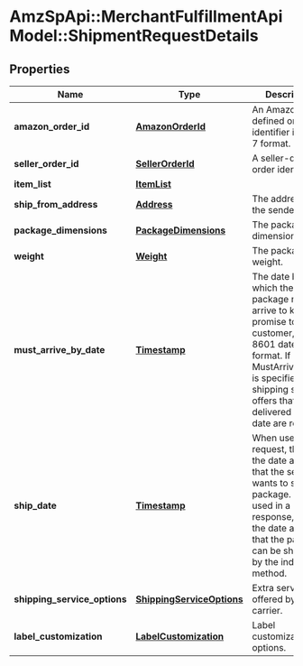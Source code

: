 # AmzSpApi::MerchantFulfillmentApiModel::ShipmentRequestDetails

## Properties
Name | Type | Description | Notes
------------ | ------------- | ------------- | -------------
**amazon_order_id** | [**AmazonOrderId**](AmazonOrderId.md) | An Amazon-defined order identifier in 3-7-7 format. | 
**seller_order_id** | [**SellerOrderId**](SellerOrderId.md) | A seller-defined order identifier. | [optional] 
**item_list** | [**ItemList**](ItemList.md) |  | 
**ship_from_address** | [**Address**](Address.md) | The address of the sender. | 
**package_dimensions** | [**PackageDimensions**](PackageDimensions.md) | The package dimensions. | 
**weight** | [**Weight**](Weight.md) | The package weight. | 
**must_arrive_by_date** | [**Timestamp**](Timestamp.md) | The date by which the package must arrive to keep the promise to the customer, in ISO 8601 datetime format. If MustArriveByDate is specified, only shipping service offers that can be delivered by that date are returned. | [optional] 
**ship_date** | [**Timestamp**](Timestamp.md) | When used in a request, this is the date and time that the seller wants to ship the package. When used in a response, this is the date and time that the package can be shipped by the indicated method. | [optional] 
**shipping_service_options** | [**ShippingServiceOptions**](ShippingServiceOptions.md) | Extra services offered by the carrier. | 
**label_customization** | [**LabelCustomization**](LabelCustomization.md) | Label customization options. | [optional] 


